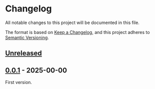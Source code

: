 <!-- markdownlint-configure-file {"MD024": { "siblings_only": true } } -->

# Changelog

All notable changes to this project will be documented in this file.

The format is based on [Keep a Changelog](https://keepachangelog.com/en/1.0.0/), and this project
adheres to [Semantic Versioning](https://semver.org/spec/v2.0.0.html).

## [Unreleased]

## [0.0.1] - 2025-00-00

First version.

[unreleased]: https://github.com/Tatsh/mpv-netrc/-/compare/v0.0.1...HEAD
[0.0.1]: https://github.com/Tatsh/mpv-netrc/releases/tag/v0.0.1
